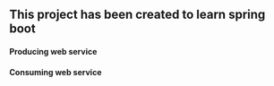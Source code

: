 ## This project has been created to learn spring boot

####  Producing web service
####  Consuming web service
